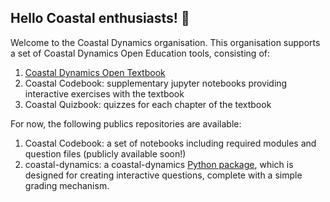 ## Hello Coastal enthusiasts! 👋


Welcome to the Coastal Dynamics organisation. This organisation supports a set of Coastal Dynamics Open Education tools, consisting of: 

1. [Coastal Dynamics Open Textbook](https://books.open.tudelft.nl/home/catalog/book/202)
2. Coastal Codebook: supplementary jupyter notebooks providing interactive exercises with the textbook
3. Coastal Quizbook: quizzes for each chapter of the textbook

For now, the following publics repositories are available: 
1. Coastal Codebook: a set of notebooks including required modules and question files (publicly available soon!)
2. coastal-dynamics: a coastal-dynamics [Python package](https://pypi.org/project/coastal-dynamics/), which is designed for creating interactive questions, complete with a simple grading mechanism.

<!--

**Here are some ideas to get you started:**

🙋‍♀️ A short introduction - what is your organization all about?
🌈 Contribution guidelines - how can the community get involved?
👩‍💻 Useful resources - where can the community find your docs? Is there anything else the community should know?
🍿 Fun facts - what does your team eat for breakfast?
🧙 Remember, you can do mighty things with the power of [Markdown](https://docs.github.com/github/writing-on-github/getting-started-with-writing-and-formatting-on-github/basic-writing-and-formatting-syntax)
-->
